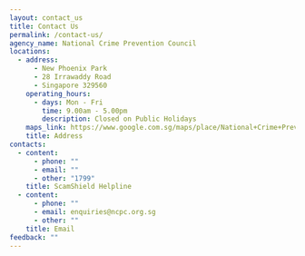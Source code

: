 ```yaml
---
layout: contact_us
title: Contact Us
permalink: /contact-us/
agency_name: National Crime Prevention Council
locations:
  - address:
      - New Phoenix Park
      - 28 Irrawaddy Road
      - Singapore 329560
    operating_hours:
      - days: Mon - Fri
        time: 9.00am - 5.00pm
        description: Closed on Public Holidays
    maps_link: https://www.google.com.sg/maps/place/National+Crime+Prevention+Council/@1.3241474,103.8426961,17z/data=!3m2!4b1!5s0x31da19de27fc6a4f:0xdbf9c4d6c85f96a3!4m6!3m5!1s0x31da19dfcfec8c13:0xce16ac1e70734701!8m2!3d1.324142!4d103.845271!16s%2Fg%2F1tfkn828
    title: Address
contacts:
  - content:
      - phone: ""
      - email: ""
      - other: "1799"
    title: ScamShield Helpline
  - content:
      - phone: ""
      - email: enquiries@ncpc.org.sg
      - other: ""
    title: Email
feedback: ""
---
```

